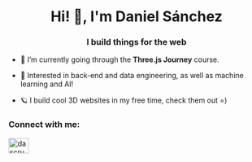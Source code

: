 <h1 align="center">Hi! 👋, I'm Daniel Sánchez</h1>
<h3 align="center">I build things for the web</h3>

- 🌱 I’m currently going through the **Three.js Journey** course.

- 💬 Interested in back-end and data engineering, as well as machine learning and AI!

- 🪐 I build cool 3D websites in my free time, check them out =)

<h3 align="left">Connect with me:</h3>
<p align="left">
<a href="https://linkedin.com/in/dascruz" target="blank"><img align="center" src="https://raw.githubusercontent.com/rahuldkjain/github-profile-readme-generator/master/src/images/icons/Social/linked-in-alt.svg" alt="dascruz" height="30" width="40" /></a>
</p>
